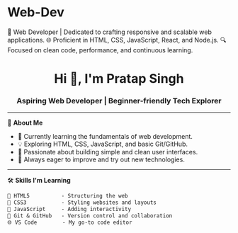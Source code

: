# Web-Dev
💼 Web Developer | Dedicated to crafting responsive and scalable web applications. 🌐 Proficient in HTML, CSS, JavaScript, React, and Node.js. 🔍 Focused on clean code, performance, and continuous learning.
<h1 align="center">Hi 👋, I'm Pratap Singh</h1>
<h3 align="center">Aspiring Web Developer | Beginner-friendly Tech Explorer</h3>

---

🌱 **About Me**

- 🚀 Currently learning the fundamentals of web development.
- 💡 Exploring HTML, CSS, JavaScript, and basic Git/GitHub.
- 🎯 Passionate about building simple and clean user interfaces.
- 📘 Always eager to improve and try out new technologies.

---

🛠️ **Skills I'm Learning**

```txt
🧩 HTML5          - Structuring the web  
🎨 CSS3           - Styling websites and layouts  
🧠 JavaScript     - Adding interactivity  
🔧 Git & GitHub   - Version control and collaboration  
🌐 VS Code        - My go-to code editor
